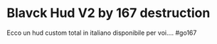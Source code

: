 # Blavck Hud V2 by 167 destruction
 Ecco un hud custom total in italiano disponibile per voi.... #go167
